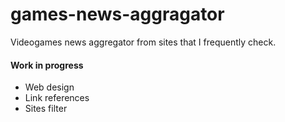 # games-news-aggragator

Videogames news aggregator from sites that I frequently check.

#### Work in progress

- Web design
- Link references
- Sites filter
